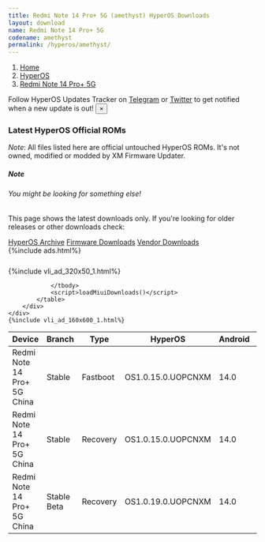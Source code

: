 ```yaml
---
title: Redmi Note 14 Pro+ 5G (amethyst) HyperOS Downloads
layout: download
name: Redmi Note 14 Pro+ 5G
codename: amethyst
permalink: /hyperos/amethyst/
---
```

<nav aria-label="breadcrumb">
    <ol class="breadcrumb">
        <li class="breadcrumb-item"><a href="/">Home</a></li>
        <li class="breadcrumb-item"><a href="/hyperos/">HyperOS</a></li>
        <li class="breadcrumb-item active" aria-current="page"><a href="/hyperos/amethyst/">Redmi Note 14 Pro+ 5G</a></li>
    </ol>
</nav>
<div class="alert alert-primary alert-dismissible fade show" role="alert">
    Follow HyperOS Updates Tracker on <a href="https://t.me/MIUIUpdatesTracker" class="alert-link">Telegram</a>
     or <a href="https://twitter.com/MiFwUpdater" class="alert-link">Twitter</a> to get notified when a new update is out!
    <button type="button" class="close" data-dismiss="alert" aria-label="Close">
        <span aria-hidden="true">&times;</span>
    </button>
</div>

### Latest HyperOS Official ROMs
*Note*: All files listed here are official untouched HyperOS ROMs. It's not owned, modified or modded by XM Firmware Updater.
<div class="card">
  <div class="card-body">
    <h5 class="card-title">Note</h5>
    <h6 class="card-subtitle mb-2 text-muted">You might be looking for something else!</h6>
    <p class="card-text">This page shows the latest downloads only.
     If you're looking for older releases or other downloads check:</p>
    <a href="/archive/hyperos/amethyst/" class="card-link">HyperOS Archive</a>
    <a href="/firmware/amethyst/" class="card-link">Firmware Downloads</a>
    <a href="/vendor/amethyst/" class="card-link">Vendor Downloads</a>
  </div>
</div>
{%include ads.html%}
<div class="row justify-content-center">
    <div class="col-10">
        <div class="table-responsive-md" style="margin-top: 25px;">
            {%include vli_ad_320x50_1.html%}
            <table id="miui" class="display dt-responsive nowrap compact table table-striped table-hover table-sm">
                <thead class="thead-dark">
                    <tr>
                        <th data-ref="device">Device</th>
                        <th data-ref="branch">Branch</th>
                        <th data-ref="type">Type</th>
                        <th data-ref="miui">HyperOS</th>
                        <th data-ref="android">Android</th>
                        <th data-ref="size">Size</th>
                        <th data-ref="size">Date</th>
                        <th data-ref="link">Link</th>
                    </tr>
                </thead>
                <tbody>
                <tr><td>Redmi Note 14 Pro+ 5G China</td><td>Stable</td><td>Fastboot</td><td>OS1.0.15.0.UOPCNXM</td><td>14.0</td><td>7.8 GB</td><td>2024-10-02</td><td><a href="/hyperos/amethyst/stable/OS1.0.15.0.UOPCNXM/">Download</a></td></tr>
<tr><td>Redmi Note 14 Pro+ 5G China</td><td>Stable</td><td>Recovery</td><td>OS1.0.15.0.UOPCNXM</td><td>14.0</td><td>6.0 GB</td><td>2024-10-05</td><td><a href="/hyperos/amethyst/stable/OS1.0.15.0.UOPCNXM/">Download</a></td></tr>
<tr><td>Redmi Note 14 Pro+ 5G China</td><td>Stable Beta</td><td>Recovery</td><td>OS1.0.19.0.UOPCNXM</td><td>14.0</td><td>6.0 GB</td><td>2024-10-29</td><td><a href="/hyperos/amethyst/stable beta/OS1.0.19.0.UOPCNXM/">Download</a></td></tr>

                </tbody>
                <script>loadMiuiDownloads()</script>
            </table>
        </div>
    </div>
    {%include vli_ad_160x600_1.html%}
</div>
